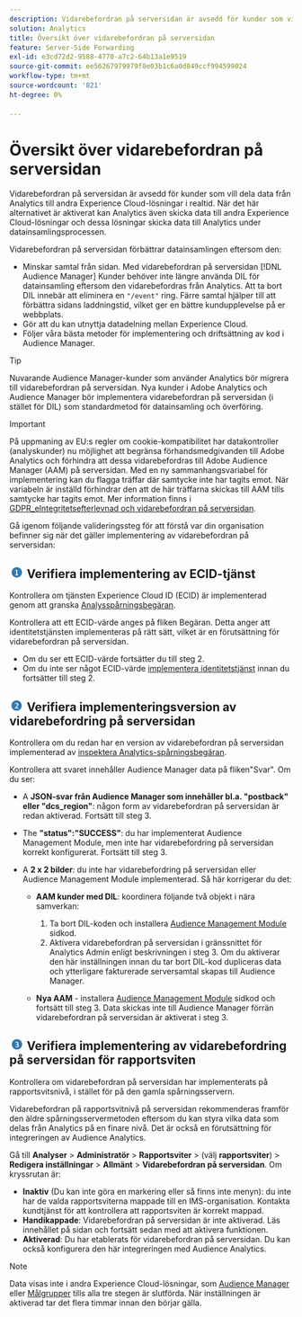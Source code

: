 ```yaml
---
description: Vidarebefordran på serversidan är avsedd för kunder som vill dela data från Analytics till andra Experience Cloud-lösningar i realtid. När det här alternativet är aktiverat kan Analytics även skicka data till andra Experience Cloud-lösningar och dessa lösningar skicka data till Analytics under datainsamlingsprocessen.
solution: Analytics
title: Översikt över vidarebefordran på serversidan
feature: Server-Side Forwarding
exl-id: e3cd72d2-9588-4770-a7c2-64b13a1e9519
source-git-commit: ee56267979979f8e03b1c6a0d849ccf994599024
workflow-type: tm+mt
source-wordcount: '821'
ht-degree: 0%

---
```


# Översikt över vidarebefordran på serversidan

Vidarebefordran på serversidan är avsedd för kunder som vill dela data från Analytics till andra Experience Cloud-lösningar i realtid. När det här alternativet är aktiverat kan Analytics även skicka data till andra Experience Cloud-lösningar och dessa lösningar skicka data till Analytics under datainsamlingsprocessen.

Vidarebefordran på serversidan förbättrar datainsamlingen eftersom den:

* Minskar samtal från sidan. Med vidarebefordran på serversidan [!DNL Audience Manager] Kunder behöver inte längre använda DIL för datainsamling eftersom den vidarebefordras från Analytics. Att ta bort DIL innebär att eliminera en `"/event"` ring. Färre samtal hjälper till att förbättra sidans laddningstid, vilket ger en bättre kundupplevelse på er webbplats.
* Gör att du kan utnyttja datadelning mellan Experience Cloud.
* Följer våra bästa metoder för implementering och driftsättning av kod i Audience Manager.

>[!TIP]
>
>Nuvarande Audience Manager-kunder som använder Analytics bör migrera till vidarebefordran på serversidan. Nya kunder i Adobe Analytics och Audience Manager bör implementera vidarebefordran på serversidan (i stället för DIL) som standardmetod för datainsamling och överföring.

>[!IMPORTANT]
>På uppmaning av EU:s regler om cookie-kompatibilitet har datakontroller (analyskunder) nu möjlighet att begränsa förhandsmedgivanden till Adobe Analytics och förhindra att dessa vidarebefordras till Adobe Audience Manager (AAM) på serversidan. Med en ny sammanhangsvariabel för implementering kan du flagga träffar där samtycke inte har tagits emot. När variabeln är inställd förhindrar den att de här träffarna skickas till AAM tills samtycke har tagits emot. Mer information finns i [GDPR_eIntegritetsefterlevnad och vidarebefordran på serversidan](/help/admin/admin/c-server-side-forwarding/ssf-gdpr.md).

Gå igenom följande valideringssteg för att förstå var din organisation befinner sig när det gäller implementering av vidarebefordran på serversidan:

## ![step1_icon.png image](assets/step1_icon.png) Verifiera implementering av ECID-tjänst

Kontrollera om tjänsten Experience Cloud ID (ECID) är implementerad genom att granska [Analysspårningsbegäran](https://experienceleague.adobe.com/docs/id-service/using/implementation/test-verify.html).

Kontrollera att ett ECID-värde anges på fliken Begäran. Detta anger att identitetstjänsten implementeras på rätt sätt, vilket är en förutsättning för vidarebefordran på serversidan.

* Om du ser ett ECID-värde fortsätter du till steg 2.
* Om du inte ser något ECID-värde [implementera identitetstjänst](https://experienceleague.adobe.com/docs/id-service/using/implementation/implementation-guides.html) innan du fortsätter till steg 2.

## ![step2_icon.png image](assets/step2_icon.png) Verifiera implementeringsversion av vidarebefordring på serversidan

Kontrollera om du redan har en version av vidarebefordran på serversidan implementerad av [inspektera Analytics-spårningsbegäran](/help/admin/admin/c-server-side-forwarding/ssf-verify.md).

Kontrollera att svaret innehåller Audience Manager data på fliken&quot;Svar&quot;. Om du ser:

* A **JSON-svar från Audience Manager som innehåller bl.a. &quot;postback&quot; eller &quot;dcs_region&quot;**: någon form av vidarebefordran på serversidan är redan aktiverad. Fortsätt till steg 3.
* The **&quot;status&quot;:&quot;SUCCESS&quot;**: du har implementerat Audience Management Module, men inte har vidarebefordring på serversidan korrekt konfigurerat. Fortsätt till steg 3.
* A **2 x 2 bilder**: du inte har vidarebefordring på serversidan eller Audience Management Module implementerad. Så här korrigerar du det:

   * **AAM kunder med DIL**: koordinera följande två objekt i nära samverkan:

      1. Ta bort DIL-koden och installera [Audience Management Module](https://experienceleague.adobe.com/docs/audience-manager/user-guide/implementation-integration-guides/integration-other-solutions/audience-management-module.html) sidkod.
      1. Aktivera vidarebefordran på serversidan i gränssnittet för Analytics Admin enligt beskrivningen i steg 3. Om du aktiverar den här inställningen innan du tar bort DIL-kod dupliceras data och ytterligare fakturerade serversamtal skapas till Audience Manager.
   * **Nya AAM** - installera [Audience Management Module](https://experienceleague.adobe.com/docs/audience-manager/user-guide/implementation-integration-guides/integration-other-solutions/audience-management-module.html) sidkod och fortsätt till steg 3. Data skickas inte till Audience Manager förrän vidarebefordran på serversidan är aktiverat i steg 3.


## ![step3_icon.png image](assets/step3_icon.png) Verifiera implementering av vidarebefordring på serversidan för rapportsviten

Kontrollera om vidarebefordran på serversidan har implementerats på rapportsvitsnivå, i stället för på den gamla spårningsservern.

Vidarebefordran på rapportsvitnivå på serversidan rekommenderas framför den äldre spårningsservermetoden eftersom du kan styra vilka data som delas från Analytics på en finare nivå. Det är också en förutsättning för integreringen av Audience Analytics.

Gå till **Analyser** > **Administratör** > **Rapportsviter** > (välj **rapportsviter**) > **Redigera inställningar** > **Allmänt** > **Vidarebefordran på serversidan**. Om kryssrutan är:

* **Inaktiv** (Du kan inte göra en markering eller så finns inte menyn): du inte har de valda rapportsviterna mappade till en IMS-organisation. Kontakta kundtjänst för att kontrollera att rapportsviten är korrekt mappad.
* **Handikappade**: Vidarebefordran på serversidan är inte aktiverad. Läs innehållet på sidan och fortsätt sedan med att aktivera funktionen.
* **Aktiverad**: Du har etablerats för vidarebefordran på serversidan. Du kan också konfigurera den här integreringen med Audience Analytics.

>[!NOTE]
>
>Data visas inte i andra Experience Cloud-lösningar, som [Audience Manager](https://experienceleague.adobe.com/docs/audience-manager/user-guide/aam-home.html) eller [Målgrupper](https://experienceleague.adobe.com/docs/core-services/interface/audiences/audience-library.html) tills alla tre stegen är slutförda. När inställningen är aktiverad tar det flera timmar innan den börjar gälla.
